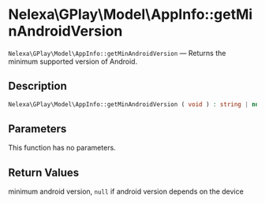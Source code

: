 # Nelexa\GPlay\Model\AppInfo::getMinAndroidVersion
`Nelexa\GPlay\Model\AppInfo::getMinAndroidVersion` — Returns the minimum supported version of Android.

## Description
```php
Nelexa\GPlay\Model\AppInfo::getMinAndroidVersion ( void ) : string | null
```

## Parameters
This function has no parameters.

## Return Values
minimum android version, `null` if android version depends on the device

